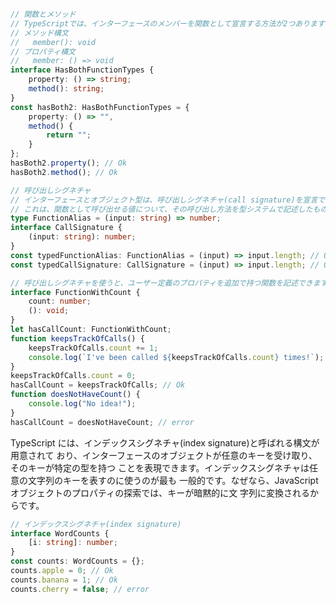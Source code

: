 ```typescript
// 関数とメソッド
// TypeScriptでは、インターフェースのメンバーを関数として宣言する方法が2つあります
// メソッド構文
//   member(): void
// プロパティ構文
//   member: () => void
interface HasBothFunctionTypes {
    property: () => string;
    method(): string;
}
const hasBoth2: HasBothFunctionTypes = {
    property: () => "",
    method() {
        return "";
    }
};
hasBoth2.property(); // Ok
hasBoth2.method(); // Ok
```

```typescript
// 呼び出しシグネチャ
// インターフェースとオブジェクト型は、呼び出しシグネチャ(call signature)を宣言できます。
// これは、関数として呼び出せる値について、その呼び出し方法を型システムで記述したものです。
type FunctionAlias = (input: string) => number;
interface CallSignature {
    (input: string): number;
}
const typedFunctionAlias: FunctionAlias = (input) => input.length; // Ok
const typedCallSignature: CallSignature = (input) => input.length; // Ok
```

```typescript
// 呼び出しシグネチャを使うと、ユーザー定義のプロパティを追加で持つ関数を記述できます
interface FunctionWithCount {
    count: number;
    (): void;
}
let hasCallCount: FunctionWithCount;
function keepsTrackOfCalls() {
    keepsTrackOfCalls.count += 1;
    console.log(`I've been called ${keepsTrackOfCalls.count} times!`);
}
keepsTrackOfCalls.count = 0;
hasCallCount = keepsTrackOfCalls; // Ok
function doesNotHaveCount() {
    console.log("No idea!");
}
hasCallCount = doesNotHaveCount; // error
```

TypeScript には、インデックスシグネチャ(index signature)と呼ばれる構文が用意されて おり、インターフェースのオブジェクトが任意のキーを受け取り、そのキーが特定の型を持つ ことを表現できます。インデックスシグネチャは任意の文字列のキーを表すのに使うのが最も 一般的です。なぜなら、JavaScript オブジェクトのプロパティの探索では、キーが暗黙的に文 字列に変換されるからです。

```typescript
// インデックスシグネチャ(index signature)
interface WordCounts {
    [i: string]: number;
}
const counts: WordCounts = {};
counts.apple = 0; // Ok
counts.banana = 1; // Ok
counts.cherry = false; // error
```
